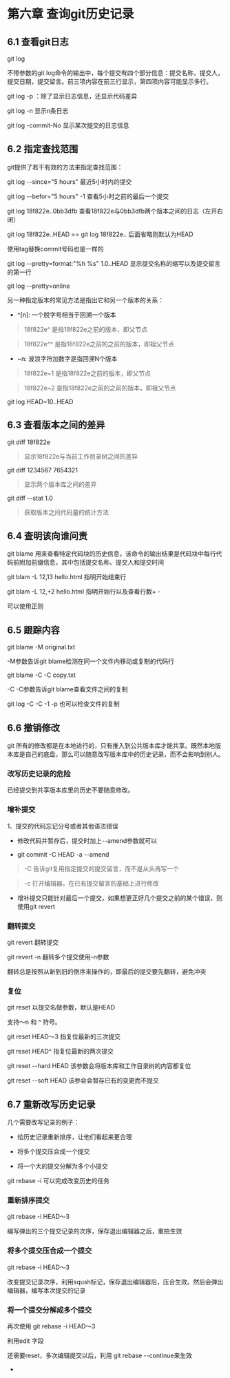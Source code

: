 # 第六章 查询git历史记录

##  6.1 查看git日志

git log

不带参数的git log命令的输出中，每个提交有四个部分信息：提交名称，提交人，提交日期，提交留言。前三项内容在前三行显示，第四项内容可能显示多行。

git log -p ：除了显示日志信息，还显示代码差异

git log -n 显示n条日志

git log -commit-No 显示某次提交的日志信息

## 6.2 指定查找范围

git提供了若干有效的方法来指定查找范围：

git log --since="5 hours"  最近5小时内的提交

git log --befor="5 hours" -1  查看5小时之前的最后一个提交

git log 18f822e..0bb3dfb  查看18f822e与0bb3dfb两个版本之间的日志（左开右闭）

git log 18f822e..HEAD == git log 18f822e..    后面省略则默认为HEAD

使用tag替换commit号码也是一样的

git log --pretty=format:"%h %s" 1.0..HEAD   显示提交名称的缩写以及提交留言的第一行

git log --pretty=online

另一种指定版本的常见方法是指出它和另一个版本的关系：

* ^[n]: 一个脱字号相当于回溯一个版本

> 18f822e^ 是指18f822e之前的版本，即父节点

> 18f822e^^ 是指18f822e之前的之前的版本，即祖父节点

* ~n: 波浪字符加数字是指回溯N个版本

> 18f822e~1 是指18f822e之前的版本，即父节点

> 18f822e~2 是指18f822e之前的之前的版本，即祖父节点

git log HEAD~10..HEAD

## 6.3 查看版本之间的差异

git diff 18f822e

> 显示18f822e与当前工作目录树之间的差异

git diff 1234567 7654321

> 显示两个版本库之间的差异

git diff --stat 1.0

> 获取版本之间代码量的统计方法

## 6.4 查明该向谁问责

git blame 用来查看特定代码块的历史信息，该命令的输出结果是代码块中每行代码前附加前缀信息，其中包括提交名称、提交人和提交时间

git blam -L 12,13 hello.html 指明开始结束行

git blam -L 12,+2 hello.html 指明开始行以及查看行数+ -

可以使用正则

## 6.5 跟踪内容

git blame -M original.txt 

-M参数告诉git blame检测在同一个文件内移动或复制的代码行

git blame -C -C copy.txt

-C -C参数告诉git blame查看文件之间的复制

git log -C -C -1 -p 也可以检查文件的复制

## 6.6 撤销修改

git 所有的修改都是在本地进行的，只有推入到公共版本库才能共享。既然本地版本库是自己的底盘，那么可以随意改写版本库中的历史记录，而不会影响到别人。

### 改写历史记录的危险

已经提交到共享版本库里的历史不要随意修改。

### 增补提交

1、提交的代码忘记分号或者其他语法错误

* 修改代码并暂存后，提交时加上--amend参数就可以

* git commit -C HEAD -a --amend

> -C 告诉git复用指定提交的提交留言，而不是从头再写一个

> -c 打开编辑器，在已有提交留言的基础上进行修改

* 增补提交只能针对最后一个提交，如果想更正好几个提交之前的某个错误，则使用git revert

### 翻转提交

git revert 翻转提交

git revert -n 翻转多个提交使用-n参数

翻转总是按照从新到旧的倒序来操作的，即最后的提交要先翻转，避免冲突

### 复位

git reset 以提交名做参数，默认是HEAD

支持～n 和 ^ 符号。 

git reset HEAD～3 指复位最新的三次提交

git reset HEAD^ 指复位最新的两次提交

git reset --hard HEAD  该参数会将版本库和工作目录树的内容都复位

git reset --soft HEAD 该参会会暂存已有的变更而不提交

## 6.7 重新改写历史记录

几个需要改写记录的例子：
 
* 给历史记录重新排序，让他们看起来更合理

* 将多个提交压合成一个提交

* 将一个大的提交分解为多个小提交

git rebase -i 可以完成改变历史的任务

### 重新排序提交

git rebase -i HEAD～3

编写弹出的三个提交记录的次序，保存退出编辑器之后，重拍生效

### 将多个提交压合成一个提交

git rebase -i HEAD～3

改变提交记录次序，利用sqush标记，保存退出编辑器后，压合生效。然后会弹出编辑器，编写本次提交的记录

### 将一个提交分解成多个提交

再次使用 git rebase -i HEAD～3

利用edit 字段

还需要reset，多次编辑提交以后，利用 git rebase  --continue来生效





*




